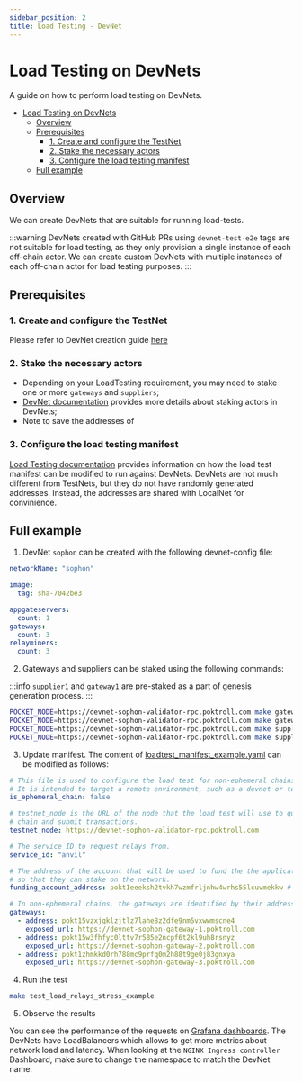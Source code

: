 ```yaml
---
sidebar_position: 2
title: Load Testing - DevNet
---
```


# Load Testing on DevNets

A guide on how to perform load testing on DevNets.

- [Load Testing on DevNets](#load-testing-on-devnets)
  - [Overview](#overview)
  - [Prerequisites](#prerequisites)
    - [1. Create and configure the TestNet](#1-create-and-configure-the-testnet)
    - [2. Stake the necessary actors](#2-stake-the-necessary-actors)
    - [3. Configure the load testing manifest](#3-configure-the-load-testing-manifest)
  - [Full example](#full-example)


## Overview

We can create DevNets that are suitable for running load-tests.

:::warning
DevNets created with GitHub PRs using `devnet-test-e2e` tags are not suitable for load testing, as they only provision a
single instance of each off-chain actor. We can create custom DevNets with multiple instances of each off-chain actor for load testing purposes.
:::

## Prerequisites

### 1. Create and configure the TestNet

Please refer to DevNet creation guide [here](../infrastructure/devnet.md#how-to-create)

### 2. Stake the necessary actors

- Depending on your LoadTesting requirement, you may need to stake one or more `gateways` and `suppliers`;
- [DevNet documentation](../infrastructure/devnet.md#stake-actors) provides more details about staking actors in DevNets;
- Note to save the addresses of 

### 3. Configure the load testing manifest

[Load Testing documentation](./load_testing.md#manifest-modification) provides information on how the load test manifest
can be modified to run against DevNets. DevNets are not much different from TestNets, but they do not have randomly
generated addresses. Instead, the addresses are shared with LocalNet for convinience.

## Full example

1. DevNet `sophon` can be created with the following devnet-config file:

```yaml
networkName: "sophon"

image:
  tag: sha-7042be3

appgateservers:
  count: 1
gateways:
  count: 3
relayminers:
  count: 3
```

2. Gateways and suppliers can be staked using the following commands:

:::info
`supplier1` and `gateway1` are pre-staked as a part of genesis generation process.
:::

```bash
POCKET_NODE=https://devnet-sophon-validator-rpc.poktroll.com make gateway2_stake
POCKET_NODE=https://devnet-sophon-validator-rpc.poktroll.com make gateway3_stake
POCKET_NODE=https://devnet-sophon-validator-rpc.poktroll.com make supplier2_stake
POCKET_NODE=https://devnet-sophon-validator-rpc.poktroll.com make supplier3_stake
```

3. Update manifest. The content of
[loadtest_manifest_example.yaml](https://github.com/pokt-network/poktroll/blob/main/load-testing/loadtest_manifest_example.yaml)
can be modified as follows:

```yaml
# This file is used to configure the load test for non-ephemeral chains.
# It is intended to target a remote environment, such as a devnet or testnet.
is_ephemeral_chain: false

# testnet_node is the URL of the node that the load test will use to query the
# chain and submit transactions.
testnet_node: https://devnet-sophon-validator-rpc.poktroll.com

# The service ID to request relays from.
service_id: "anvil"

# The address of the account that will be used to fund the the application accounts
# so that they can stake on the network.
funding_account_address: pokt1eeeksh2tvkh7wzmfrljnhw4wrhs55lcuvmekkw # address for pnf account

# In non-ephemeral chains, the gateways are identified by their address.
gateways:
  - address: pokt15vzxjqklzjtlz7lahe8z2dfe9nm5vxwwmscne4
    exposed_url: https://devnet-sophon-gateway-1.poktroll.com
  - address: pokt15w3fhfyc0lttv7r585e2ncpf6t2kl9uh8rsnyz
    exposed_url: https://devnet-sophon-gateway-2.poktroll.com
  - address: pokt1zhmkkd0rh788mc9prfq0m2h88t9ge0j83gnxya 
    exposed_url: https://devnet-sophon-gateway-3.poktroll.com
```

4. Run the test

```bash
make test_load_relays_stress_example
```

5. Observe the results

You can see the performance of the requests on [Grafana dashboards](https://grafana.poktroll.com/d/nginx/nginx-ingress-controller).
The DevNets have LoadBalancers which allows to get more metrics about network load and latency. When looking
at the `NGINX Ingress controller` Dashboard, make sure to change the namespace to match the DevNet name.
